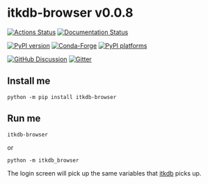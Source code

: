 # itkdb-browser v0.0.8

[![Actions Status][actions-badge]][actions-link]
[![Documentation Status][rtd-badge]][rtd-link]

[![PyPI version][pypi-version]][pypi-link]
[![Conda-Forge][conda-badge]][conda-link]
[![PyPI platforms][pypi-platforms]][pypi-link]

[![GitHub Discussion][github-discussions-badge]][github-discussions-link]
[![Gitter][gitter-badge]][gitter-link]

<!-- prettier-ignore-start -->
[actions-badge]:            https://github.com/kratsg/itkdb-browser/workflows/CI/badge.svg
[actions-link]:             https://github.com/kratsg/itkdb-browser/actions
[conda-badge]:              https://img.shields.io/conda/vn/conda-forge/itkdb-browser
[conda-link]:               https://github.com/conda-forge/itkdb-browser-feedstock
[github-discussions-badge]: https://img.shields.io/static/v1?label=Discussions&message=Ask&color=blue&logo=github
[github-discussions-link]:  https://github.com/kratsg/itkdb-browser/discussions
[gitter-badge]:             https://badges.gitter.im/https://github.com/kratsg/itkdb-browser/community.svg
[gitter-link]:              https://gitter.im/https://github.com/kratsg/itkdb-browser/community?utm_source=badge&utm_medium=badge&utm_campaign=pr-badge
[pypi-link]:                https://pypi.org/project/itkdb-browser/
[pypi-platforms]:           https://img.shields.io/pypi/pyversions/itkdb-browser
[pypi-version]:             https://img.shields.io/pypi/v/itkdb-browser
[rtd-badge]:                https://readthedocs.org/projects/itkdb-browser/badge/?version=latest
[rtd-link]:                 https://itkdb-browser.readthedocs.io/en/latest/?badge=latest

<!-- prettier-ignore-end -->

## Install me

```
python -m pip install itkdb-browser
```

## Run me

```
itkdb-browser
```

or

```
python -m itkdb_browser
```

The login screen will pick up the same variables that [itkdb][itkdb-link] picks
up.

[itkdb-link]: https://pypi.org/project/itkdb/
